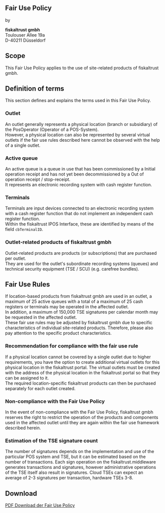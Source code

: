 
## Fair Use Policy

by
  
**fiskaltrust gmbh**  
Toulouser Allee 19a  
D-40211 Düsseldorf  

## Scope
This Fair Use Policy applies to the use of site-related products of fiskaltrust gmbh.

## Definition of terms

This section defines and explains the terms used in this Fair Use Policy.

### Outlet

An outlet generally represents a physical location (branch or subsidiary) of the PosOperator (Operator of a POS-System).  
However, a physical location can also be represented by several virtual outlets if the fair use rules described here cannot be observed with the help of a single outlet. 

### Active queue

An active queue is a queue in use that has been commissioned by a Initial operation receipt and has not yet been decommissioned by a Out of operation receipt / stop-receipt.  
It represents an electronic recording system with cash register function. 

### Terminals

Terminals are input devices connected to an electronic recording system with a cash register function that do not implement an independent cash register function.  
Within the fiskaltrust IPOS Interface, these are identified by means of the field `cbTerminalID`. 

### Outlet-related products of fiskaltrust gmbh

Outlet-related products are products (or subscriptions) that are purchased per outlet.  
They are used for the outlet's subordinate recording systems (queues) and technical security equipment (TSE / SCU) (e.g. carefree bundles).

## Fair Use Rules 

If location-based products from fiskaltrust gmbh are used in an outlet, a maximum of 25 active queues with a total of a maximum of 25 cash registers or terminals may be operated in the affected outlet.  
In addition, a maximum of 150,000 TSE signatures per calendar month may be requested in the affected outlet.  
These fair use rules may be adjusted by fiskaltrust gmbh due to specific characteristics of individual site-related products. Therefore, please also pay attention to the specific product characteristics.

### Recommendation for compliance with the fair use rule

If a physical location cannot be covered by a single outlet due to higher requirements, you have the option to create additional virtual outlets for this physical location in the fiskaltrust portal. The virtual outlets must be created with the address of the physical location in the fiskaltrust portal so that they can be assigned to it.  
The required location-specific fiskaltrust products can then be purchased separately for each outlet created.

### Non-compliance with the Fair Use Policy

In the event of non-compliance with the Fair Use Policy, fiskaltrust gmbh reserves the right to restrict the operation of the products and components used in the affected outlet until they are again within the fair use framework described herein.

### Estimation of the TSE signature count

The number of signatures depends on the implementation and use of the particular POS system and TSE, but it can be estimated based on the number of transactions. Each sign operation on the fiskaltrust.middleware generates transactions and signatures, however administrative operations of the TSE itself also result in signatures. Cloud TSEs can expect an average of 2-3 signatures per transaction, hardware TSEs 3-8.


## Download 

[PDF Download der Fair Use Policy](media/market-de-fair-use-policy.pdf)